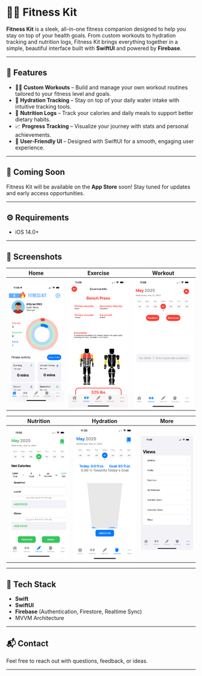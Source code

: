 # 🏋️‍♂️ Fitness Kit

**Fitness Kit** is a sleek, all-in-one fitness companion designed to help you stay on top of your health goals. From custom workouts to hydration tracking and nutrition logs, Fitness Kit brings everything together in a simple, beautiful interface built with **SwiftUI** and powered by **Firebase**.

---

## 📲 Features

- 🏃‍♀️ **Custom Workouts** – Build and manage your own workout routines tailored to your fitness level and goals.
- 🧃 **Hydration Tracking** – Stay on top of your daily water intake with intuitive tracking tools.
- 🍎 **Nutrition Logs** – Track your calories and daily meals to support better dietary habits.
- 📈 **Progress Tracking** – Visualize your journey with stats and personal achievements.
- 🎯 **User-Friendly UI** – Designed with SwiftUI for a smooth, engaging user experience.

---

## 🚀 Coming Soon

Fitness Kit will be available on the **App Store** soon! Stay tuned for updates and early access opportunities.

---

## ⚙️ Requirements

- iOS 14.0+

---

## 📸 Screenshots

| Home | Exercise | Workout |
|------|----------|---------|
| ![Home](/Assets/Home.PNG) | ![Exercise](/Assets/Exercise.PNG) | ![Workout](/Assets/Workout.PNG) |

| Nutrition | Hydration | More |
|-----------|-----------|------|
| ![Nutrition](/Assets/Nutrition.PNG) | ![Hydration](/Assets/Hydration.PNG) | ![More](/Assets/More.PNG) |

---

## 🔧 Tech Stack

- **Swift**
- **SwiftUI**
- **Firebase** (Authentication, Firestore, Realtime Sync)
- MVVM Architecture

---

## 📬 Contact

Feel free to reach out with questions, feedback, or ideas.

---
